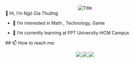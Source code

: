 <div align="center">
  <img src="https://readme-typing-svg.herokuapp.com?font=Architects+Daughter&color=%2338C2FF&size=50&center=true&vCenter=true&height=60&width=600&lines=Heyyy!+I'm+Thuong+Ngo+%3C3;Welcome+to+my+profile!" alt="Title"></img>
</div>
<div>
  👋 Hi, I’m Ngô Gia Thưởng

- 👀 I’m interested in Math , Technology, Game

- 🌱 I’m currently learning at FPT University-HCM Campus
</div>
## 📫 How to reach me:

<p align="center">
  <a href="https://www.facebook.com/thuongng.aad/" alt="Facebook">
    <img src="https://img.icons8.com/fluent/48/000000/facebook-new.png" target="_blank" />    
  </a> 
  <a href="https://github.com/giathuong172" alt="Github">
    <img src="https://img.icons8.com/fluent/48/000000/github.png"/>   
  </a> 
  <a href="mailto:thuongmc2k2@gmail.com" alt="Email">
    <img src="https://img.icons8.com/color/48/000000/gmail--v1.png"/>   
  </a>
</p>

<!---
giathuong172/giathuong172 is a ✨ special ✨ repository because its `README.md` (this file) appears on your GitHub profile.
You can click the Preview link to take a look at your changes.
--->
